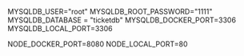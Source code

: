 MYSQLDB_USER="root"
MYSQLDB_ROOT_PASSWORD="1111"
MYSQLDB_DATABASE = "ticketdb"
MYSQLDB_DOCKER_PORT=3306
MYSQLDB_LOCAL_PORT=3306

NODE_DOCKER_PORT=8080
NODE_LOCAL_PORT=80